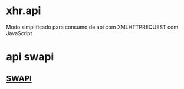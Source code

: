 # xhr.api
Modo simplificado para consumo de api com XMLHTTPREQUEST com JavaScript

# api swapi
## [SWAPI](https://swapi.co)
